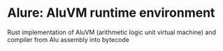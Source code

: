 # Alure: AluVM runtime environment

Rust implementation of AluVM (arithmetic logic unit virtual machine) and compiler from Alu assembly into bytecode
